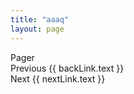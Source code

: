 ```yaml
---
title: "aaaq"
layout: page
---
```


<script setup>
import { useData } from 'vitepress'
import { computed, watch } from 'vue'

const { params, page } = useData()
// const slug = computed(() => params.value.slug);
const data = computed(() => params.value.data);
const nextLink = data.value.nextlink
const backLink = data.value.backlink
// document.title = data.value.title

</script>


<TextCompare
  :leftPath="data.left"
  :rightPath="data.right"
  notePath=""
  :leftTitle="data.leftTitle"
  :rightTitle="data.rightTitle"
/>

 <!-- <div class="next">
    <span>Next Page</span>
    <a :href="nextInfo.link">{{ nextInfo.text }}</a>
  </div>
-->
<!-- <div v-if="backLink" class="next-link">
  <a :href="backLink.link">{{ backLink.text }}</a>
</div>

<div v-if="nextLink" class="next-link">
  <a :href="nextLink.link">{{ nextLink.text }}</a>
</div> -->

<nav data-v-29ec59c0="" class="prev-next" aria-labelledby="doc-footer-aria-label">
  <span data-v-29ec59c0="" class="visually-hidden" id="doc-footer-aria-label">Pager</span>
  <div v-if="backLink" data-v-29ec59c0="" class="pager">
    <a data-v-29ec59c0="" class="VPLink link pager-link prev" :href="backLink.link">
      <span data-v-29ec59c0="" class="desc">Previous</span>
      <span data-v-29ec59c0="" class="title">{{ backLink.text }}</span>
    </a>
  </div>
  <div v-if="nextLink" data-v-29ec59c0="" class="pager">
    <a data-v-29ec59c0="" class="VPLink link pager-link next" :href="nextLink.link">
      <span data-v-29ec59c0="" class="desc">Next</span>
      <span data-v-29ec59c0="" class="title">{{ nextLink.text }}</span>
    </a>
  </div>
</nav>